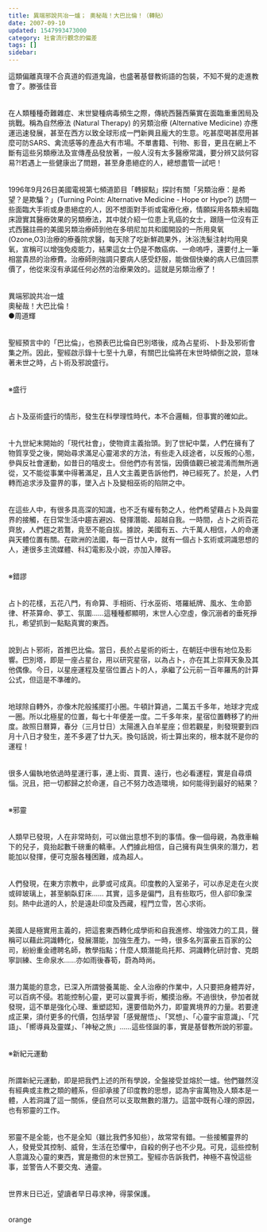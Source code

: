 ```yaml
---
title: 異端邪說共冶一爐； 奧秘哉！大巴比倫！（轉貼）
date: 2007-09-10
updated: 1547993473000
category: 社會流行觀念的偏差
tags: []
sidebar: 
---
```


<p>這類偏離真理不合真道的假道鬼論，也盛著基督教術語的包裝，不知不覺的走進教會了。<!--more-->滕張佳音<br/><br/><br/>在人類種種奇難雜症、末世變種病毒頻生之際，傳統西醫西藥實在面臨重重困局及挑戰。稱為自然療法 (Natural Therapy) 的另類治療 (Alternative Medicine) 亦應運迅速發展，甚至在西方以致全球形成一門新興且龐大的生意。吃甚麼喝甚麼用甚麼可防SARS、禽流感等的產品大有市場。不單書籍、刊物、影音，更且在網上不斷有這些另類療法及宣傳產品發放著，一般人沒有太多醫療常識，要分辨又談何容易?!若遇上一些健康出了問題，甚至身患絕症的人，總想盡管一試吧！<br/><br/><br/>1996年9月26日美國電視第七頻道節目「轉捩點」探討有關「另類治療：是希望？是欺騙？」(Turning Point: Alternative Medicine - Hope or Hype?) 訪問一些面臨大手術或身患絕症的人，因不想面對手術或電療化療，情願採用各類未經臨床證實其醫療效果的另類療法，其中就介紹一位患上乳癌的女士，跟隨一位沒有正式西醫註冊的美國另類治療師到他在多明尼加共和國開設的一所用臭氧(Ozone,O3)治療的療養院求醫，每天除了吃新鮮疏果外，沐浴洗髮注射均用臭氧，宣稱可以增強免疫能力，結果這女士仍是不敵癌病、一命嗚呼，還要付上一筆相當貴昂的治療費。治療師則強調只要病人感受舒服，能做個快樂的病人已值回票價了，他從來沒有承諾任何必然的治療果效的。這就是另類治療了！<br/><br/><br/>異端邪說共冶一爐 <br/>奧秘哉！大巴比倫！ <br/>●周道輝 <br/><br/><br/>聖經預言中的「巴比倫」，也預表巴比倫自巴別塔後，成為占星術、卜卦及邪術會集之所。因此，聖經啟示錄十七至十九章，有關巴比倫將在末世時傾倒之說，意味著未世之時，占卜術及邪說盛行。 <br/><br/><br/>※盛行 <br/><br/><br/>占卜及巫術盛行的情形，發生在科學理性時代，本不合邏輯，但事實的確如此。 <br/><br/><br/>十九世紀末開始的「現代社會」，使物資主義抬頭。到了世紀中葉，人們在擁有了物質享受之後，開始尋求滿足心靈渴求的方法，有些走入歧途者，以反叛的心態，參與反社會運動，如昔日的嘻皮士。但他們亦有苦惱，因價值觀已被混淆而無所適從，又不能從事業中得著滿足，且人文主義更告訴他們，神已經死了。於是，人們轉而追求涉及靈界的事，墜入占卜及變相巫術的陷阱之中。 <br/><br/><br/>在這些人中，有很多具高深的知識，也不乏有權有勢之人，他們希望藉占卜及與靈界的接觸，在日常生活中趨吉避凶、發揮潛能、超越自我。一時間，占卜之術百花齊放，人們趨之若鶩，竟至不能自拔。據說，美國有五、六千萬人相信，人的命運與天體位置有關。在歐洲的法國，每一百廿人中，就有一個占卜玄術或洞識思想的人，連很多主流媒體、科幻電影及小說，亦加入陣容。 <br/><br/><br/>※錯謬 <br/><br/><br/>占卜的花樣，五花八門，有命算、手相術、行水巫術、塔羅紙牌、風水、生命節律、杯茶算命、夢工、氛圍……這種種都顯明，末世人心空虛，像沉溺者的垂死掙扎，希望抓到一點點真實的東西。 <br/><br/><br/>說到占卜邪術，首推巴比倫。當日，長於占星術的術士，在朝廷中很有地位及影響。巴別塔，即是一座占星台，用以研究星宿，以為占卜，亦在其上崇拜天象及其他偶像。今日，以星座運程及星宿位置占卜的人，承繼了公元前一百年羅馬的計算公式，但這是不準確的。 <br/><br/><br/>地球除自轉外，亦像木陀般搖擺打小圈。牛頓計算過，二萬五千多年，地球才完成一圈。所以北極星的位置，每七十年便差一度。二千多年來，星宿位置轉移了約卅度。故照日曆算，春分（三月廿日）太陽進入白羊星座；但若觀星，則發現要到四月十八日才發生，差不多遲了廿九天。換句話說，術士算出來的，根本就不是你的運程！ <br/><br/><br/>很多人偏執地依過時星運行事，連上街、買賣、遠行，也必看運程，實是自尋煩惱。況且，把一切都歸之於命運，自己不努力改造環境，如何能得到最好的結果？ <br/><br/><br/>※邪靈 <br/><br/><br/>人類早已發現，人在非常時刻，可以做出意想不到的事情。像一個母親，為救車輪下的兒子，竟抬起數千磅重的轎車。人們據此相信，自己擁有與生俱來的潛力，若能加以發揮，便可克服各種困難，成為超人。 <br/><br/><br/>人們發現，在東方宗教中，此夢或可成真。印度教的入室弟子，可以赤足走在火炭或碎玻璃上，甚至躺臥釘床…… 其實，這多是偏門，且有些取巧，但人卻印象深刻。熱中此道的人，於是遠赴印度及西藏，程門立雪，苦心求術。 <br/><br/><br/>美國人是極實用主義的，把這套東西轉化成學術和自我進修、增強效力的工具，聲稱可以藉此洞識轉化，發展潛能，加強生產力。一時，很多名列富豪五百家的公司，紛紛重金禮聘名師，教學指點；什麼人類潛能烏托邦、洞識轉化研討會、克朗寧訓練、生命泉水……亦如雨後春筍，蔚為時尚。 <br/><br/><br/>潛力萬能的意念，已深入所謂營養萬能、全人治療的作業中，人只要把身體弄好，可以百病不侵。若能控制心靈，更可以靈異手術，觸摸治療。不過很快，參加者就發現，這不單是強化心理、重塑認知，還要借助外力，即靈異境界的力量。若要達成正果，須付更多的代價，包括學習「感覺醒悟」、「冥想」、「心靈宇宙意識」、「咒語」、「嚮導員及靈媒」、「神秘之旅」……這些怪誕的事，實是基督教所說的邪靈。 <br/><br/><br/>※新紀元運動 <br/><br/><br/>所謂新紀元運動，即是把我們上述的所有學說，全盤接受並熔於一爐。他們雖然沒有經典或主教之類的體系，但卻承接了印度教的思想，認為宇宙萬物及人類本是一體，人若洞識了這一關係，便自然可以支取無數的潛力。這當中既有心理的原因，也有邪靈的工作。 <br/><br/><br/>邪靈不是全能，也不是全知（雖比我們多知些），故常常有錯。一些接觸靈界的人，發覺受其控制、威脅，生活在恐懼中，自殺的例子也不少見。可見，這些控制人意識及心靈的東西，實是撒但的末世預工。聖經亦告訴我們，神極不喜悅這些事，並警告人不要交鬼、通靈。 <br/><br/><br/>世界末日已近，望讀者早日尋求神，得蒙保護。 <br/><br/><br/>orange<br/><br/></p><p> </p><br/>
